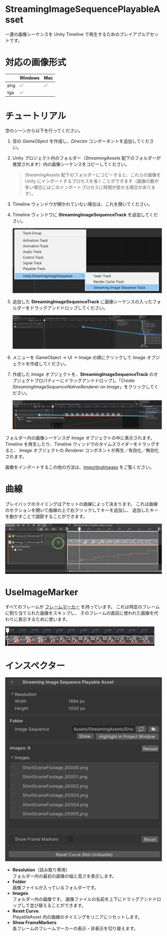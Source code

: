 # StreamingImageSequencePlayableAsset

一連の画像シーケンスを Unity Timeline で再生するためのプレイアブルアセットです。

# 対応の画像形式


|             | Windows            | Mac                |
| ----------- | ------------------ | ------------------ |
| png         | :white_check_mark: | :white_check_mark: |    
| tga         | :white_check_mark: |                    |


# チュートリアル

空のシーンから以下を行ってください。

1. 空の *GameObject* を作成し、*Director* コンポーネントを追加してください。
1. Unity プロジェクト内のフォルダー（*StreamingAssets* 配下のフォルダーが推奨されます）内の画像シーケンスをコピーしてください。
   > *StreamingAssets* 配下のフォルダーにコピーすると、これらの画像を Unity にインポートするプロセスを省くことができます（画像の数が多い場合にはこのインポートプロセスに時間が掛かる場合があります）。
1. Timeline ウィンドウが開かれていない場合は、これを開いてください。
1. Timeline ウィンドウに **StreamingImageSequenceTrack** を追加してください。

   ![AddStreamingImageSequenceTrack](../images/AddStreamingImageSequenceTrack.png)
   
1. 追加した **StreamingImageSequenceTrack** に画像シーケンスの入ったフォルダーをドラッグアンドドロップしてください。
 
   ![DragAndDropFolder](../images/DragAndDropFolder.png)
   
1. メニューを GameObject -> UI -> Image の順にクリックして *Image* オブジェクトを作成してください。

1. 作成した *Image* オブジェクトを、**StreamingImageSequenceTrack** のオブジェクトプロパティーにドラッグアンドドロップし「*Create StreamingImageSequenceNativeRenderer on Image*」をクリックしてください。

   ![CreateStreamingImageSequenceNativeRenderer](../images/CreateStreamingImageSequenceNativeRenderer.png)


フォルダー内の画像シーケンスが *Image* オブジェクトの中に表示されます。
Timeline を再生したり、Timeline ウィンドウのタイムスライダーをドラッグすると、
*Image* オブジェクトの *Renderer* コンポネントが再生／有効化／無効化されます。


画像をインポートするこの他の方法は、[ImportingImages](ImportingImages.md) をご覧ください。


# 曲線

プレイバックのタイミングはアセットの曲線によって決まります。
これは曲線のセクションを開いて曲線の上で右クリックしてキーを追加し、
追加したキーを動かすことで調節することができます。

![StreamingImageSequenceCurve](../images/StreamingImageSequenceCurve.png)

# UseImageMarker

すべてのフレームが [フレームマーカー](FrameMarkers.md) を持っています。
これは特定のフレームに割り当てられた画像をスキップし、
そのフレームの直前に使われた画像を代わりに表示するために使います。

![FrameMarker](../images/StreamingImageSequence_FrameMarker.png)

# インスペクター
![StreamingImageSequencePlayableAsset](../images/StreamingImageSequencePlayableAssetInspector.png)

* **Resolution**（読み取り専用）  
  フォルダー内の最初の画像の幅と高さを表示します。
* **Folder**  
  画像ファイルが入っているフォルダーです。
* **Images**  
  フォルダー内の画像です。
  画像ファイルの名前を上下にドラッグアンドドロップして並び替えることができます。
* **Reset Curve**.  
  PlayableAsset 内の曲線のタイミングをリニアにリセットします。
* **Show FrameMarkers**  
  各フレームのフレームマーカーの表示・非表示を切り替えます。



